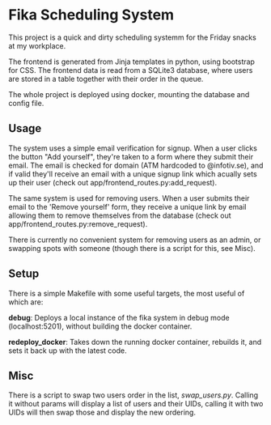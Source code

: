 # Fika Scheduling System

This project is a quick and dirty scheduling systemm for the Friday snacks at my workplace.

The frontend is generated from Jinja templates in python, using bootstrap for CSS. The frontend data is read from a SQLite3 database, where users are stored in a table together with their order in the queue.

The whole project is deployed using docker, mounting the database and config file.

## Usage
The system uses a simple email verification for signup. When a user clicks the button "Add yourself", they're taken to a form where they submit their email. The email is checked for domain (ATM hardcoded to @infotiv.se), and if valid they'll receive an email with a unique signup link which acually sets up their user (check out app/frontend_routes.py:add_request). 

The same system is used for removing users. When a user submits their email to the 'Remove yourself' form, they receive a unique link by email allowing them to remove themselves from the database (check out app/frontend_routes.py:remove_request).

There is currently no convenient system for removing users as an admin, or swapping spots with someone (though there is a script for this, see Misc). 

## Setup

There is a simple Makefile with some useful targets, the most useful of which are:

**debug**: Deploys a local instance of the fika system in debug mode (localhost:5201), without building the docker container.

**redeploy_docker**: Takes down the running docker container, rebuilds it, and sets it back up with the latest code. 

## Misc

There is a script to swap two users order in the list, *swap_users.py*. Calling it without params will display a list of users and their UIDs, calling it with two UIDs will then swap those and display the new ordering.

